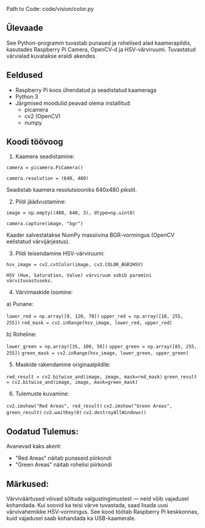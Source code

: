 Path to Code: code/vision/color.py 

## Ülevaade 
See Python-programm tuvastab punased ja rohelised alad kaamerapildis, kasutades Raspberry Pi Camera, OpenCV-d ja HSV-värviruumi. Tuvastatud värvialad kuvatakse eraldi akendes. 


## Eeldused

- Raspberry Pi koos ühendatud ja seadistatud kaameraga
- Python 3 
- Järgmised moodulid peavad olema installitud: 
  -  picamera 
  - cv2 (OpenCV) 
  - numpy 

## Koodi töövoog 

1. Kaamera seadistamine: 

`camera = picamera.PiCamera()`

`camera.resolution = (640, 480)`
 
Seadistab kaamera resolutsiooniks 640x480 pikslit. 


2. Pildi jäädvustamine: 

`image = np.empty((480, 640, 3), dtype=np.uint8)`

`camera.capture(image, "bgr")`

Kaader salvestatakse NumPy massiivina BGR-vormingus (OpenCV eelistatud värvijärjestus). 


3. Pildi teisendamine HSV-värviruumi: 

`hsv_image = cv2.cvtColor(image, cv2.COLOR_BGR2HSV)`

`HSV (Hue, Saturation, Value) värviruum sobib paremini värvituvastuseks.`


4. Värvimaskide loomine: 

a) Punane: 

`lower_red = np.array([0, 120, 70])`
`upper_red = np.array([10, 255, 255])`
`red_mask = cv2.inRange(hsv_image, lower_red, upper_red)`

b) Roheline: 

`lower_green = np.array([35, 100, 50])`
`upper_green = np.array([85, 255, 255])`
`green_mask = cv2.inRange(hsv_image, lower_green, upper_green)`
 

5. Maskide rakendamine originaalpildile: 

`red_result = cv2.bitwise_and(image, image, mask=red_mask)`
`green_result = cv2.bitwise_and(image, image, mask=green_mask)`


6. Tulemuste kuvamine: 

`cv2.imshow("Red Areas", red_result)`
`cv2.imshow("Green Areas", green_result)`
`cv2.waitKey(0)`
`cv2.destroyAllWindows()`


## Oodatud Tulemus:
Avanevad kaks akent: 
- "Red Areas" näitab punaseid piirkondi 
- "Green Areas" näitab rohelisi piirkondi 

## Märkused:

Värviväärtused võivad sõltuda valgustingimustest — neid võib vajadusel kohandada. 
Kui soovid ka teisi värve tuvastada, saad lisada uusi värvivahemikke HSV-vormingus. 
See kood töötab Raspberry Pi keskkonnas, kuid vajadusel saab kohandada ka USB-kaamerale. 
